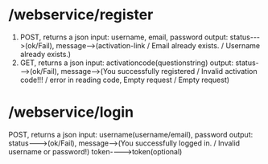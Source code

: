 # /webservice/register
1.  POST,  returns a json
        input:  username, email, password
        output: status--->(ok/Fail), 
                message-->(activation-link / Email already exists. / Username already exists.)
2.  GET, returns a json
        input:  activationcode(questionstring)
        output: status--->(ok/Fail), 
                message-->(You successfully registered / Invalid activation code!!! / error in reading code, Empty request / Empty request)


# /webservice/login
POST, returns a json
input:  username(username/email), password
output: status--->(ok/Fail), 
        message-->(You successfully logged in. / Invalid username or password!)
        token---->token(optional)     


